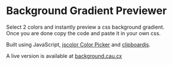 # Background Gradient Previewer

Select 2 colors and instantly preview a css background gradient.  
Once you are done copy the code and paste it in your own css.

Built using JavaScript, [jscolor Color Picker](http://jscolor.com/) and [clipboardjs](https://clipboardjs.com/).

A live version is available at [background.cau.cx](https://background.cau.cx/)